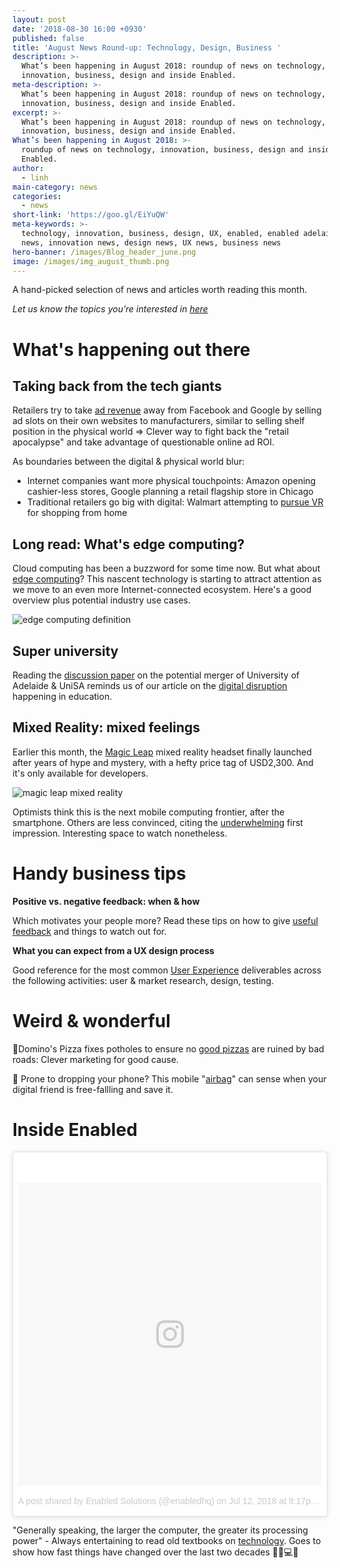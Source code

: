 ```yaml
---
layout: post
date: '2018-08-30 16:00 +0930'
published: false
title: 'August News Round-up: Technology, Design, Business '
description: >-
  What’s been happening in August 2018: roundup of news on technology,
  innovation, business, design and inside Enabled.
meta-description: >-
  What’s been happening in August 2018: roundup of news on technology,
  innovation, business, design and inside Enabled.
excerpt: >-
  What’s been happening in August 2018: roundup of news on technology,
  innovation, business, design and inside Enabled.
What’s been happening in August 2018: >-
  roundup of news on technology, innovation, business, design and inside
  Enabled.
author:
  - linh
main-category: news
categories:
  - news
short-link: 'https://goo.gl/EiYuQW'
meta-keywords: >-
  technology, innovation, business, design, UX, enabled, enabled adelaide, tech
  news, innovation news, design news, UX news, business news
hero-banner: /images/Blog_header_june.png
image: /images/img_august_thumb.png
---
```

A hand-picked selection of news and articles worth reading this month.

_Let us know the topics you’re interested in [here](https://enabled1.typeform.com/to/YcdNts)_

# What's happening out there

## Taking back from the tech giants 

Retailers try to take [ad revenue](https://www.reuters.com/article/us-retail-advertising-insight/retailers-set-sights-on-facebook-google-ad-revenue-idUSKBN1KG0CZ) away from Facebook and Google by selling ad slots on their own websites to manufacturers, similar to selling shelf position in the physical world => Clever way to fight back the "retail apocalypse" and take advantage of questionable online ad ROI.

As boundaries between the digital & physical world blur:

- Internet companies want more physical touchpoints: Amazon opening cashier-less stores, Google planning a retail flagship store in Chicago
- Traditional retailers go big with digital: Walmart attempting to [pursue VR](https://www.bloomberg.com/news/articles/2018-08-17/walmart-eyes-virtual-reality-shopping-system-patent-filings-say) for shopping from home

## Long read: What's edge computing?

Cloud computing has been a buzzword for some time now. But what about [edge computing](https://www.cbinsights.com/research/what-is-edge-computing/)? This nascent technology is starting to attract attention as we move to an even more Internet-connected ecosystem. Here's a good overview plus potential industry use cases. 

![edge computing definition]({{site.baseurl}}/images/img_august_edge.png)

## Super university

Reading the [discussion paper](http://www.newuniversity.nousgroup.com.au/discussion-paper-1) on the potential merger of University of Adelaide & UniSA reminds us of our article on the [digital disruption](http://blog.enabled.com.au/digital-disruption-education/) happening in education.

## Mixed Reality: mixed feelings 

Earlier this month, the [Magic Leap](https://www.cnbc.com/2018/08/08/magic-leap-one-creators-edition-first-look.html) mixed reality headset finally launched after years of hype and mystery, with a hefty price tag of USD2,300. And it's only available for developers.

![magic leap mixed reality]({{site.baseurl}}/images/img_august_magicleap.jpg)

Optimists think this is the next mobile computing frontier, after the smartphone. Others are less convinced, citing the [underwhelming](https://www.cnet.com/news/i-finally-tried-magic-leap-and-i-have-mixed-feelings/) first impression. Interesting space to watch nonetheless.  

# Handy business tips

**Positive vs. negative feedback: when & how**

Which motivates your people more? Read these tips on how to give [useful feedback](https://medium.com/swlh/what-motivates-more-positive-or-negative-feedback-9364133bd58b) and things to watch out for. 

**What you can expect from a UX design process**

Good reference for the most common [User Experience](https://uxplanet.org/a-complete-list-of-ux-deliverables-d62ccf1de434) deliverables across the following activities: user & market research, design, testing. 

# Weird & wonderful

🍕Domino's Pizza fixes potholes to ensure no [good pizzas](https://www.adweek.com/creativity/dominos-offers-to-fix-potholes-in-your-neighborhood-so-carry-out-pizzas-get-home-safely/) are ruined by bad roads: Clever marketing for good cause.   

📱 Prone to dropping your phone? This mobile "[airbag](https://www.theverge.com/circuitbreaker/2018/6/30/17514940/mobile-airbag-drop-phone)" can sense when your digital friend is free-fallling and save it.  

# Inside Enabled

<blockquote class="instagram-media" data-instgrm-permalink="https://www.instagram.com/p/BlKAynzBMZj/?utm_source=ig_embed" data-instgrm-version="9" style=" background:#FFF; border:0; border-radius:3px; box-shadow:0 0 1px 0 rgba(0,0,0,0.5),0 1px 10px 0 rgba(0,0,0,0.15); margin: 1px; max-width:540px; min-width:326px; padding:0; width:99.375%; width:-webkit-calc(100% - 2px); width:calc(100% - 2px);"><div style="padding:8px;"> <div style=" background:#F8F8F8; line-height:0; margin-top:40px; padding:50% 0; text-align:center; width:100%;"> <div style=" background:url(data:image/png;base64,iVBORw0KGgoAAAANSUhEUgAAACwAAAAsCAMAAAApWqozAAAABGdBTUEAALGPC/xhBQAAAAFzUkdCAK7OHOkAAAAMUExURczMzPf399fX1+bm5mzY9AMAAADiSURBVDjLvZXbEsMgCES5/P8/t9FuRVCRmU73JWlzosgSIIZURCjo/ad+EQJJB4Hv8BFt+IDpQoCx1wjOSBFhh2XssxEIYn3ulI/6MNReE07UIWJEv8UEOWDS88LY97kqyTliJKKtuYBbruAyVh5wOHiXmpi5we58Ek028czwyuQdLKPG1Bkb4NnM+VeAnfHqn1k4+GPT6uGQcvu2h2OVuIf/gWUFyy8OWEpdyZSa3aVCqpVoVvzZZ2VTnn2wU8qzVjDDetO90GSy9mVLqtgYSy231MxrY6I2gGqjrTY0L8fxCxfCBbhWrsYYAAAAAElFTkSuQmCC); display:block; height:44px; margin:0 auto -44px; position:relative; top:-22px; width:44px;"></div></div><p style=" color:#c9c8cd; font-family:Arial,sans-serif; font-size:14px; line-height:17px; margin-bottom:0; margin-top:8px; overflow:hidden; padding:8px 0 7px; text-align:center; text-overflow:ellipsis; white-space:nowrap;"><a href="https://www.instagram.com/p/BlKAynzBMZj/?utm_source=ig_embed" style=" color:#c9c8cd; font-family:Arial,sans-serif; font-size:14px; font-style:normal; font-weight:normal; line-height:17px; text-decoration:none;" target="_blank">A post shared by Enabled Solutions (@enabledhq)</a> on <time style=" font-family:Arial,sans-serif; font-size:14px; line-height:17px;" datetime="2018-07-13T03:17:09+00:00">Jul 12, 2018 at 8:17pm PDT</time></p></div></blockquote> <script async defer src="//www.instagram.com/embed.js"></script>

"Generally speaking, the larger the computer, the greater its processing power" - Always entertaining to read old textbooks on [technology](https://www.instagram.com/p/BlKAynzBMZj/?taken-by=enabledhq). Goes to show how fast things have changed over the last two decades 📠📞💻📱


